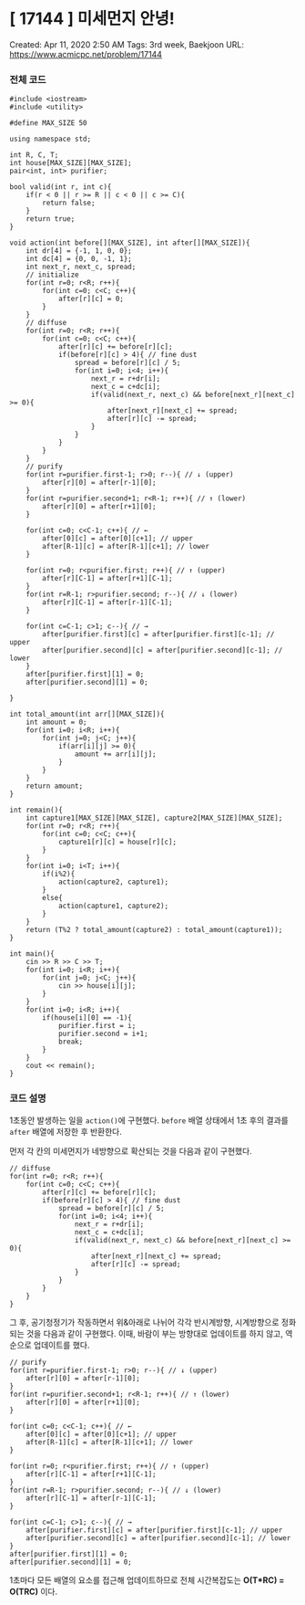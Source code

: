 # [ 17144 ] 미세먼지 안녕!

Created: Apr 11, 2020 2:50 AM
Tags: 3rd week, Baekjoon
URL: https://www.acmicpc.net/problem/17144

### 전체 코드

    #include <iostream>
    #include <utility>
    
    #define MAX_SIZE 50
    
    using namespace std;
    
    int R, C, T;
    int house[MAX_SIZE][MAX_SIZE];
    pair<int, int> purifier;
    
    bool valid(int r, int c){
    	if(r < 0 || r >= R || c < 0 || c >= C){
    		return false;
    	}
    	return true;
    }
    
    void action(int before[][MAX_SIZE], int after[][MAX_SIZE]){
    	int dr[4] = {-1, 1, 0, 0};
    	int dc[4] = {0, 0, -1, 1};
    	int next_r, next_c, spread;
    	// initialize
    	for(int r=0; r<R; r++){
    		for(int c=0; c<C; c++){
    			after[r][c] = 0;
    		}
    	}
    	// diffuse
    	for(int r=0; r<R; r++){
    		for(int c=0; c<C; c++){
    			after[r][c] += before[r][c];
    			if(before[r][c] > 4){ // fine dust
    				spread = before[r][c] / 5;
    				for(int i=0; i<4; i++){
    					next_r = r+dr[i];
    					next_c = c+dc[i];
    					if(valid(next_r, next_c) && before[next_r][next_c] >= 0){
    						after[next_r][next_c] += spread;
    						after[r][c] -= spread;
    					}
    				}
    			}
    		}
    	}
    	// purify
    	for(int r=purifier.first-1; r>0; r--){ // ↓ (upper)
    		after[r][0] = after[r-1][0];
    	}
    	for(int r=purifier.second+1; r<R-1; r++){ // ↑ (lower)
    		after[r][0] = after[r+1][0];
    	}
    
    	for(int c=0; c<C-1; c++){ // ←
    		after[0][c] = after[0][c+1]; // upper
    		after[R-1][c] = after[R-1][c+1]; // lower
    	}
    
    	for(int r=0; r<purifier.first; r++){ // ↑ (upper)
    		after[r][C-1] = after[r+1][C-1];
    	}
    	for(int r=R-1; r>purifier.second; r--){ // ↓ (lower)
    		after[r][C-1] = after[r-1][C-1];
    	}
    
    	for(int c=C-1; c>1; c--){ // →
    		after[purifier.first][c] = after[purifier.first][c-1]; // upper
    		after[purifier.second][c] = after[purifier.second][c-1]; // lower
    	}
    	after[purifier.first][1] = 0;
    	after[purifier.second][1] = 0;
    
    }
    
    int total_amount(int arr[][MAX_SIZE]){
    	int amount = 0;
    	for(int i=0; i<R; i++){
    		for(int j=0; j<C; j++){
    			if(arr[i][j] >= 0){
    				amount += arr[i][j];
    			}
    		}
    	}
    	return amount;
    }
    
    int remain(){
    	int capture1[MAX_SIZE][MAX_SIZE], capture2[MAX_SIZE][MAX_SIZE];
    	for(int r=0; r<R; r++){
    		for(int c=0; c<C; c++){
    			capture1[r][c] = house[r][c];
    		}
    	}
    	for(int i=0; i<T; i++){
    		if(i%2){
    			action(capture2, capture1);
    		}
    		else{
    			action(capture1, capture2);
    		}
    	}
    	return (T%2 ? total_amount(capture2) : total_amount(capture1));
    }
    
    int main(){
    	cin >> R >> C >> T;
    	for(int i=0; i<R; i++){
    		for(int j=0; j<C; j++){
    			cin >> house[i][j];
    		}
    	}
    	for(int i=0; i<R; i++){
    		if(house[i][0] == -1){
    			purifier.first = i;
    			purifier.second = i+1;
    			break;
    		}
    	}
    	cout << remain();
    }

### 코드 설명

1초동안 발생하는 일을 `action()`에 구현했다. `before` 배열 상태에서 1초 후의 결과를 `after` 배열에 저장한 후 반환한다. 

먼저 각 칸의 미세먼지가 네방향으로 확산되는 것을 다음과 같이 구현했다.

    // diffuse
    for(int r=0; r<R; r++){
    	for(int c=0; c<C; c++){
    		after[r][c] += before[r][c];
    		if(before[r][c] > 4){ // fine dust
    			spread = before[r][c] / 5;
    			for(int i=0; i<4; i++){
    				next_r = r+dr[i];
    				next_c = c+dc[i];
    				if(valid(next_r, next_c) && before[next_r][next_c] >= 0){
    					after[next_r][next_c] += spread;
    					after[r][c] -= spread;
    				}
    			}
    		}
    	}
    }

그 후, 공기청정기가 작동하면서 위&아래로 나뉘어 각각 반시계방향, 시계방향으로 정화되는 것을 다음과 같이 구현했다. 이때, 바람이 부는 방향대로 업데이트를 하지 않고, 역순으로 업데이트를 했다.

    // purify
    for(int r=purifier.first-1; r>0; r--){ // ↓ (upper)
    	after[r][0] = after[r-1][0];
    }
    for(int r=purifier.second+1; r<R-1; r++){ // ↑ (lower)
    	after[r][0] = after[r+1][0];
    }
    
    for(int c=0; c<C-1; c++){ // ←
    	after[0][c] = after[0][c+1]; // upper
    	after[R-1][c] = after[R-1][c+1]; // lower
    }
    
    for(int r=0; r<purifier.first; r++){ // ↑ (upper)
    	after[r][C-1] = after[r+1][C-1];
    }
    for(int r=R-1; r>purifier.second; r--){ // ↓ (lower)
    	after[r][C-1] = after[r-1][C-1];
    }
    
    for(int c=C-1; c>1; c--){ // →
    	after[purifier.first][c] = after[purifier.first][c-1]; // upper
    	after[purifier.second][c] = after[purifier.second][c-1]; // lower
    }
    after[purifier.first][1] = 0;
    after[purifier.second][1] = 0;

1초마다 모든 배열의 요소를 접근해 업데이트하므로 전체 시간복잡도는 **O(T*RC) = O(TRC)** 이다.